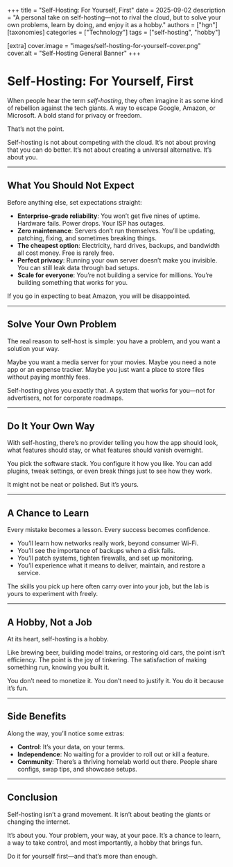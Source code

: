 +++
title = "Self-Hosting: For Yourself, First"
date = 2025-09-02
description = "A personal take on self-hosting—not to rival the cloud, but to solve your own problems, learn by doing, and enjoy it as a hobby."
authors = ["hgn"]
[taxonomies]
categories = ["Technology"]
tags = ["self-hosting", "hobby"]

[extra]
cover.image = "images/self-hosting-for-yourself-cover.png"
cover.alt = "Self-Hosting General Banner"
+++

# Self-Hosting: For Yourself, First  

When people hear the term *self-hosting*, they often imagine it as some kind of rebellion against the tech giants. A way to escape Google, Amazon, or Microsoft. A bold stand for privacy or freedom.  

That’s not the point.  

Self-hosting is not about competing with the cloud. It’s not about proving that you can do better. It’s not about creating a universal alternative. It’s about you.  

---

## What You Should Not Expect  

Before anything else, set expectations straight:  

- **Enterprise-grade reliability**: You won’t get five nines of uptime. Hardware fails. Power drops. Your ISP has outages.  
- **Zero maintenance**: Servers don’t run themselves. You’ll be updating, patching, fixing, and sometimes breaking things.  
- **The cheapest option**: Electricity, hard drives, backups, and bandwidth all cost money. Free is rarely free.  
- **Perfect privacy**: Running your own server doesn’t make you invisible. You can still leak data through bad setups.  
- **Scale for everyone**: You’re not building a service for millions. You’re building something that works for you.  

If you go in expecting to beat Amazon, you will be disappointed.  

---

## Solve Your Own Problem  

The real reason to self-host is simple: you have a problem, and you want a solution your way.  

Maybe you want a media server for your movies. Maybe you need a note app or an expense tracker. Maybe you just want a place to store files without paying monthly fees.  

Self-hosting gives you exactly that. A system that works for you—not for advertisers, not for corporate roadmaps.  

---

## Do It Your Own Way  

With self-hosting, there’s no provider telling you how the app should look, what features should stay, or what features should vanish overnight.  

You pick the software stack. You configure it how you like. You can add plugins, tweak settings, or even break things just to see how they work.  

It might not be neat or polished. But it’s yours.  

---

## A Chance to Learn  

Every mistake becomes a lesson. Every success becomes confidence.  

- You’ll learn how networks really work, beyond consumer Wi-Fi.  
- You’ll see the importance of backups when a disk fails.  
- You’ll patch systems, tighten firewalls, and set up monitoring.  
- You’ll experience what it means to deliver, maintain, and restore a service.  

The skills you pick up here often carry over into your job, but the lab is yours to experiment with freely.  

---

## A Hobby, Not a Job  

At its heart, self-hosting is a hobby.  

Like brewing beer, building model trains, or restoring old cars, the point isn’t efficiency. The point is the joy of tinkering. The satisfaction of making something run, knowing you built it.  

You don’t need to monetize it. You don’t need to justify it. You do it because it’s fun.  

---

## Side Benefits  

Along the way, you’ll notice some extras:  

- **Control**: It’s your data, on your terms.  
- **Independence**: No waiting for a provider to roll out or kill a feature.  
- **Community**: There’s a thriving homelab world out there. People share configs, swap tips, and showcase setups.  

---

## Conclusion  

Self-hosting isn’t a grand movement. It isn’t about beating the giants or changing the internet.  

It’s about you. Your problem, your way, at your pace. It’s a chance to learn, a way to take control, and most importantly, a hobby that brings fun.  

Do it for yourself first—and that’s more than enough.  
